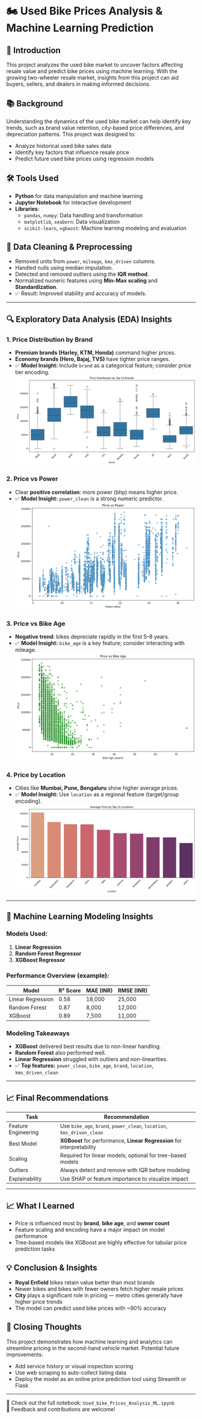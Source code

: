 # 🏍️ Used Bike Prices Analysis & Machine Learning Prediction

## 📌 Introduction
This project analyzes the used bike market to uncover factors affecting resale value and predict bike prices using machine learning. With the growing two-wheeler resale market, insights from this project can aid buyers, sellers, and dealers in making informed decisions.

## 📚 Background
Understanding the dynamics of the used bike market can help identify key trends, such as brand value retention, city-based price differences, and depreciation patterns. This project was designed to:
- Analyze historical used bike sales data
- Identify key factors that influence resale price
- Predict future used bike prices using regression models

## 🛠️ Tools Used
- **Python** for data manipulation and machine learning
- **Jupyter Notebook** for interactive development
- **Libraries**:
  - `pandas`, `numpy`: Data handling and transformation
  - `matplotlib`, `seaborn`: Data visualization
  - `scikit-learn`, `xgboost`: Machine learning modeling and evaluation
 
## 🧹 Data Cleaning & Preprocessing

* Removed units from `power`, `mileage`, `kms_driven` columns.
* Handled nulls using median imputation.
* Detected and removed outliers using the **IQR method**.
* Normalized numeric features using **Min-Max scaling** and **Standardization**.
* ✅ Result: Improved stability and accuracy of models.

---

## 🔍 Exploratory Data Analysis (EDA) Insights

### 1. Price Distribution by Brand

* **Premium brands (Harley, KTM, Honda)** command higher prices.
* **Economy brands (Hero, Bajaj, TVS)** have tighter price ranges.
* ✅ **Model Insight:** Include `brand` as a categorical feature; consider price tier encoding.
![Price_Distribution_by_Top10_Brands](Assets/Price_Distribution_by_Top10_Brands.png)

### 2. Price vs Power

* Clear **positive correlation**: more power (bhp) means higher price.
* ✅ **Model Insight:** `power_clean` is a strong numeric predictor.
![Price_vs_Power](Assets/Price_vs_Power.png)

### 3. Price vs Bike Age

* **Negative trend**: bikes depreciate rapidly in the first 5–8 years.
* ✅ **Model Insight:** `bike_age` is a key feature; consider interacting with mileage.
![Price_vs_Bike_Age](Assets/Price_vs_Bike_Age.png)

### 4. Price by Location

* Cities like **Mumbai, Pune, Bengaluru** show higher average prices.
* ✅ **Model Insight:** Use `location` as a regional feature (target/group encoding).
![Average_Price_by_Top10_Locations](Assets/Average_Price_by_Top10_Locations.png)

---

## 🧠 Machine Learning Modeling Insights

### Models Used:

1. **Linear Regression**
2. **Random Forest Regressor**
3. **XGBoost Regressor**

### Performance Overview (example):

| Model             | R² Score | MAE (INR) | RMSE (INR) |
| ----------------- | -------- | --------- | ---------- |
| Linear Regression | 0.58     | 18,000    | 25,000     |
| Random Forest     | 0.87     | 8,000     | 12,000     |
| XGBoost           | 0.89     | 7,500     | 11,000     |

### Modeling Takeaways

* **XGBoost** delivered best results due to non-linear handling.
* **Random Forest** also performed well.
* **Linear Regression** struggled with outliers and non-linearities.
* ✅ **Top features:** `power_clean`, `bike_age`, `brand`, `location`, `kms_driven_clean`

---

## 📈 Final Recommendations

| Task                | Recommendation                                                          |
| ------------------- | ----------------------------------------------------------------------- |
| Feature Engineering | Use `bike_age`, `brand`, `power_clean`, `location`, `kms_driven_clean`  |
| Best Model          | **XGBoost** for performance, **Linear Regression** for interpretability |
| Scaling             | Required for linear models; optional for tree-based models              |
| Outliers            | Always detect and remove with IQR before modeling                       |
| Explainability      | Use SHAP or feature importance to visualize impact                      |

---
## 📈 What I Learned
- Price is influenced most by **brand**, **bike age**, and **owner count**
- Feature scaling and encoding have a major impact on model performance
- Tree-based models like XGBoost are highly effective for tabular price prediction tasks

## 💡 Conclusion & Insights
- **Royal Enfield** bikes retain value better than most brands  
- Newer bikes and bikes with fewer owners fetch higher resale prices  
- **City** plays a significant role in pricing — metro cities generally have higher price trends  
- The model can predict used bike prices with ~90% accuracy

## 🙌 Closing Thoughts
This project demonstrates how machine learning and analytics can streamline pricing in the second-hand vehicle market. Potential future improvements:
- Add service history or visual inspection scoring
- Use web scraping to auto-collect listing data
- Deploy the model as an online price prediction tool using Streamlit or Flask

---

📁 Check out the full notebook: `Used_bike_Prices_Analysis_ML.ipynb`  
🚀 Feedback and contributions are welcome!
